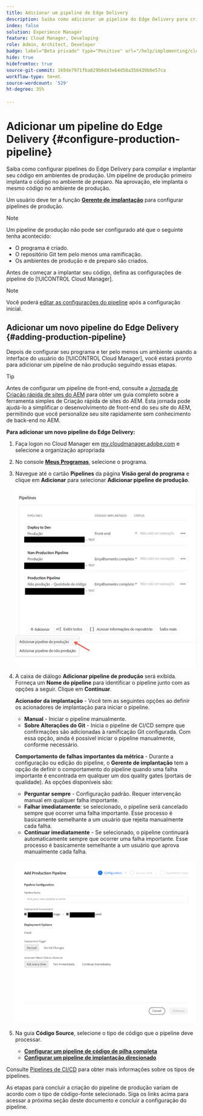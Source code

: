 ```yaml
---
title: Adicionar um pipeline de Edge Delivery
description: Saiba como adicionar um pipeline do Edge Delivery para criar e implantar seu código em ambientes de produção.
index: false
solution: Experience Manager
feature: Cloud Manager, Developing
role: Admin, Architect, Developer
badge: label="Beta privado" type="Positive" url="/help/implementing/cloud-manager/release-notes/current.md#gitlab-bitbucket"
hide: true
hidefromtoc: true
source-git-commit: 169de7971fba829b0d43e64d50a356439b6e57ca
workflow-type: tm+mt
source-wordcount: '529'
ht-degree: 35%

---
```




# Adicionar um pipeline do Edge Delivery {#configure-production-pipeline}

Saiba como configurar pipelines do Edge Delivery para compilar e implantar seu código em ambientes de produção. Um pipeline de produção primeiro implanta o código no ambiente de preparo. Na aprovação, ele implanta o mesmo código no ambiente de produção.

Um usuário deve ter a função **[Gerente de implantação](/help/onboarding/cloud-manager-introduction.md#role-based-permissions)** para configurar pipelines de produção.

>[!NOTE]
>
>Um pipeline de produção não pode ser configurado até que o seguinte tenha acontecido:
>
>* O programa é criado.
>* O repositório Git tem pelo menos uma ramificação.
>* Os ambientes de produção e de preparo são criados.

Antes de começar a implantar seu código, defina as configurações de pipeline do [!UICONTROL Cloud Manager].

>[!NOTE]
>
>Você poderá [editar as configurações do pipeline](managing-pipelines.md) após a configuração inicial.

## Adicionar um novo pipeline do Edge Delivery {#adding-production-pipeline}

Depois de configurar seu programa e ter pelo menos um ambiente usando a interface do usuário do [!UICONTROL Cloud Manager], você estará pronto para adicionar um pipeline de não produção seguindo essas etapas.

>[!TIP]
>
>Antes de configurar um pipeline de front-end, consulte a [Jornada de Criação rápida de sites do AEM](/help/journey-sites/quick-site/overview.md) para obter um guia completo sobre a ferramenta simples de Criação rápida de sites do AEM. Esta jornada pode ajudá-lo a simplificar o desenvolvimento de front-end do seu site do AEM, permitindo que você personalize seu site rapidamente sem conhecimento de back-end no AEM.

**Para adicionar um novo pipeline do Edge Delivery:**

1. Faça logon no Cloud Manager em [my.cloudmanager.adobe.com](https://my.cloudmanager.adobe.com/) e selecione a organização apropriada

1. No console **[Meus Programas](/help/implementing/cloud-manager/navigation.md#my-programs)**, selecione o programa.

1. Navegue até o cartão **Pipelines** da página **Visão geral do programa** e clique em **Adicionar** para selecionar **Adicionar pipeline de produção**.

   ![O cartão Pipelines na visão geral do Gerenciador de programas](/help/implementing/cloud-manager/assets/configure-pipeline/add-prod-1.png)

1. A caixa de diálogo **Adicionar pipeline de produção** será exibida. Forneça um **Nome do pipeline** para identificar o pipeline junto com as opções a seguir. Clique em **Continuar**.

   **Acionador da implantação** - Você tem as seguintes opções ao definir os acionadores de implantação para iniciar o pipeline.

   * **Manual** - Iniciar o pipeline manualmente.
   * **Sobre Alterações do Git** - Inicia o pipeline de CI/CD sempre que confirmações são adicionadas à ramificação Git configurada. Com essa opção, ainda é possível iniciar o pipeline manualmente, conforme necessário.

   **Comportamento de falhas importantes da métrica** - Durante a configuração ou edição do pipeline, o **Gerente de implantação** tem a opção de definir o comportamento do pipeline quando uma falha importante é encontrada em qualquer um dos quality gates (portais de qualidade). As opções disponíveis são:

   * **Perguntar sempre** - Configuração padrão. Requer intervenção manual em qualquer falha importante.
   * **Falhar imediatamente**: se selecionado, o pipeline será cancelado sempre que ocorrer uma falha importante. Esse processo é basicamente semelhante a um usuário que rejeita manualmente cada falha.
   * **Continuar imediatamente** - Se selecionado, o pipeline continuará automaticamente sempre que ocorrer uma falha importante. Esse processo é basicamente semelhante a um usuário que aprova manualmente cada falha.

   ![Configuração do pipeline de produção](/help/implementing/cloud-manager/assets/configure-pipeline/production-pipeline-configuration.png)

1. Na guia **Código Source**, selecione o tipo de código que o pipeline deve processar.

   * **[Configurar um pipeline de código de pilha completa](#full-stack-code)**
   * **[Configurar um pipeline de implantação direcionado](#targeted-deployment)**

Consulte [Pipelines de CI/CD](/help/implementing/cloud-manager/configuring-pipelines/introduction-ci-cd-pipelines.md) para obter mais informações sobre os tipos de pipelines.

As etapas para concluir a criação do pipeline de produção variam de acordo com o tipo de código-fonte selecionado. Siga os links acima para acessar a próxima seção deste documento e concluir a configuração do pipeline.

